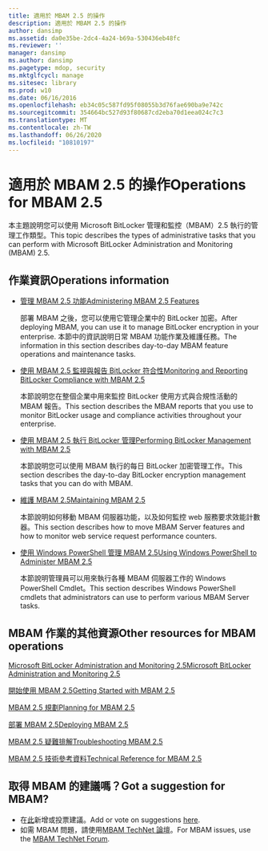 ```yaml
---
title: 適用於 MBAM 2.5 的操作
description: 適用於 MBAM 2.5 的操作
author: dansimp
ms.assetid: da0e35be-2dc4-4a24-b69a-530436eb48fc
ms.reviewer: ''
manager: dansimp
ms.author: dansimp
ms.pagetype: mdop, security
ms.mktglfcycl: manage
ms.sitesec: library
ms.prod: w10
ms.date: 06/16/2016
ms.openlocfilehash: eb34c05c587fd95f08055b3d76fae690ba9e742c
ms.sourcegitcommit: 354664bc527d93f80687cd2eba70d1eea024c7c3
ms.translationtype: MT
ms.contentlocale: zh-TW
ms.lasthandoff: 06/26/2020
ms.locfileid: "10810197"
---
```

# <span data-ttu-id="9f39f-103">適用於 MBAM 2.5 的操作</span><span class="sxs-lookup"><span data-stu-id="9f39f-103">Operations for MBAM 2.5</span></span>


<span data-ttu-id="9f39f-104">本主題說明您可以使用 Microsoft BitLocker 管理和監控（MBAM）2.5 執行的管理工作類型。</span><span class="sxs-lookup"><span data-stu-id="9f39f-104">This topic describes the types of administrative tasks that you can perform with Microsoft BitLocker Administration and Monitoring (MBAM) 2.5.</span></span>

## <span data-ttu-id="9f39f-105">作業資訊</span><span class="sxs-lookup"><span data-stu-id="9f39f-105">Operations information</span></span>


-   [<span data-ttu-id="9f39f-106">管理 MBAM 2.5 功能</span><span class="sxs-lookup"><span data-stu-id="9f39f-106">Administering MBAM 2.5 Features</span></span>](administering-mbam-25-features.md)

    <span data-ttu-id="9f39f-107">部署 MBAM 之後，您可以使用它管理企業中的 BitLocker 加密。</span><span class="sxs-lookup"><span data-stu-id="9f39f-107">After deploying MBAM, you can use it to manage BitLocker encryption in your enterprise.</span></span> <span data-ttu-id="9f39f-108">本節中的資訊說明日常 MBAM 功能作業及維護任務。</span><span class="sxs-lookup"><span data-stu-id="9f39f-108">The information in this section describes day-to-day MBAM feature operations and maintenance tasks.</span></span>

-   [<span data-ttu-id="9f39f-109">使用 MBAM 2.5 監視與報告 BitLocker 符合性</span><span class="sxs-lookup"><span data-stu-id="9f39f-109">Monitoring and Reporting BitLocker Compliance with MBAM 2.5</span></span>](monitoring-and-reporting-bitlocker-compliance-with-mbam-25.md)

    <span data-ttu-id="9f39f-110">本節說明您在整個企業中用來監控 BitLocker 使用方式與合規性活動的 MBAM 報告。</span><span class="sxs-lookup"><span data-stu-id="9f39f-110">This section describes the MBAM reports that you use to monitor BitLocker usage and compliance activities throughout your enterprise.</span></span>

-   [<span data-ttu-id="9f39f-111">使用 MBAM 2.5 執行 BitLocker 管理</span><span class="sxs-lookup"><span data-stu-id="9f39f-111">Performing BitLocker Management with MBAM 2.5</span></span>](performing-bitlocker-management-with-mbam-25.md)

    <span data-ttu-id="9f39f-112">本節說明您可以使用 MBAM 執行的每日 BitLocker 加密管理工作。</span><span class="sxs-lookup"><span data-stu-id="9f39f-112">This section describes the day-to-day BitLocker encryption management tasks that you can do with MBAM.</span></span>

-   [<span data-ttu-id="9f39f-113">維護 MBAM 2.5</span><span class="sxs-lookup"><span data-stu-id="9f39f-113">Maintaining MBAM 2.5</span></span>](maintaining-mbam-25.md)

    <span data-ttu-id="9f39f-114">本節說明如何移動 MBAM 伺服器功能，以及如何監控 web 服務要求效能計數器。</span><span class="sxs-lookup"><span data-stu-id="9f39f-114">This section describes how to move MBAM Server features and how to monitor web service request performance counters.</span></span>

-   [<span data-ttu-id="9f39f-115">使用 Windows PowerShell 管理 MBAM 2.5</span><span class="sxs-lookup"><span data-stu-id="9f39f-115">Using Windows PowerShell to Administer MBAM 2.5</span></span>](using-windows-powershell-to-administer-mbam-25.md)

    <span data-ttu-id="9f39f-116">本節說明管理員可以用來執行各種 MBAM 伺服器工作的 Windows PowerShell Cmdlet。</span><span class="sxs-lookup"><span data-stu-id="9f39f-116">This section describes Windows PowerShell cmdlets that administrators can use to perform various MBAM Server tasks.</span></span>

## <span data-ttu-id="9f39f-117">MBAM 作業的其他資源</span><span class="sxs-lookup"><span data-stu-id="9f39f-117">Other resources for MBAM operations</span></span>


[<span data-ttu-id="9f39f-118">Microsoft BitLocker Administration and Monitoring 2.5</span><span class="sxs-lookup"><span data-stu-id="9f39f-118">Microsoft BitLocker Administration and Monitoring 2.5</span></span>](index.md)

[<span data-ttu-id="9f39f-119">開始使用 MBAM 2.5</span><span class="sxs-lookup"><span data-stu-id="9f39f-119">Getting Started with MBAM 2.5</span></span>](getting-started-with-mbam-25.md)

[<span data-ttu-id="9f39f-120">MBAM 2.5 規劃</span><span class="sxs-lookup"><span data-stu-id="9f39f-120">Planning for MBAM 2.5</span></span>](planning-for-mbam-25.md)

[<span data-ttu-id="9f39f-121">部署 MBAM 2.5</span><span class="sxs-lookup"><span data-stu-id="9f39f-121">Deploying MBAM 2.5</span></span>](deploying-mbam-25.md)

[<span data-ttu-id="9f39f-122">MBAM 2.5 疑難排解</span><span class="sxs-lookup"><span data-stu-id="9f39f-122">Troubleshooting MBAM 2.5</span></span>](troubleshooting-mbam-25.md)

[<span data-ttu-id="9f39f-123">MBAM 2.5 技術參考資料</span><span class="sxs-lookup"><span data-stu-id="9f39f-123">Technical Reference for MBAM 2.5</span></span>](technical-reference-for-mbam-25.md)

## <span data-ttu-id="9f39f-124">取得 MBAM 的建議嗎？</span><span class="sxs-lookup"><span data-stu-id="9f39f-124">Got a suggestion for MBAM?</span></span>
- <span data-ttu-id="9f39f-125">在[此](http://mbam.uservoice.com/forums/268571-microsoft-bitlocker-administration-and-monitoring)新增或投票建議。</span><span class="sxs-lookup"><span data-stu-id="9f39f-125">Add or vote on suggestions [here](http://mbam.uservoice.com/forums/268571-microsoft-bitlocker-administration-and-monitoring).</span></span> 
- <span data-ttu-id="9f39f-126">如需 MBAM 問題，請使用[MBAM TechNet 論壇](https://social.technet.microsoft.com/Forums/home?forum=mdopmbam)。</span><span class="sxs-lookup"><span data-stu-id="9f39f-126">For MBAM issues, use the [MBAM TechNet Forum](https://social.technet.microsoft.com/Forums/home?forum=mdopmbam).</span></span>

 

 





